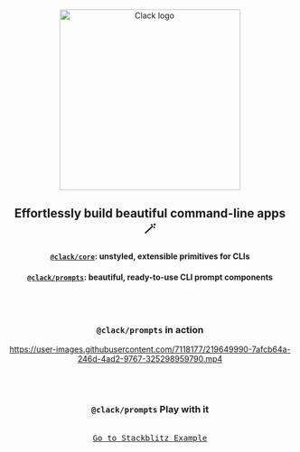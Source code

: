 <br />
<br />

<div align="center">
    <picture>
      <source media="(prefers-color-scheme: dark)" srcset="/.github/assets/clack-dark.gif?sanitize=true">
      <img alt="Clack logo" src="/.github/assets/clack-light.gif?sanitize=true" width="320">
    </picture>
</div>
<h2 align="center">Effortlessly build beautiful command-line apps 🪄</h3>

<h4 align="center"><a href="packages/core#readme"><code>@clack/core</code></a>: unstyled, extensible primitives for CLIs</h4>
<h4 align="center"><a href="packages/prompts#readme"><code>@clack/prompts</code></a>: beautiful, ready-to-use CLI prompt components</h4>

<br />
<br />

<h3 align="center"><code>@clack/prompts</code> in action</h3>

<div align="center">

https://user-images.githubusercontent.com/7118177/219649990-7afcb64a-246d-4ad2-9767-325298959790.mp4

</div>

<br />
<br />

<h3 align="center"><code>@clack/prompts</code> Play with it</h3>

<div align="center">
	<kbd> <br> <a href="https://stackblitz.com/edit/clack-prompts?file=index.js" target="_blank">Go to Stackblitz Example</a> <br> </kbd>
</div>
